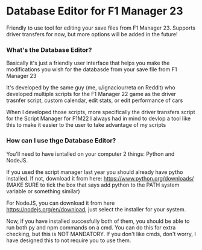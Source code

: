 # Database Editor for F1 Manager 23 #
Friendly to use tool for editing your save files from F1 Manager 23. Supports driver transfers for now, but more options will be added in the future!

### What's the Database Editor? ###
Basically it's just a friendly user interface that helps you make the modifications you wish for the databasde from your save file from F1 Manager 23

It's developed by the same guy (me, u/ignaciourreta on Reddit) who developed multiple scripts for the F1 Manager 22 game as the driver trasnfer script, custom calendar, edit stats, or edit performance of cars

When I developed those scripts, more specifically the driver transfers script for the Script Manager for F1M22 I always had in mind to devlop a tool like this to make it easier to the user to take advantage of my scripts

### How can I use thge Database Editor? ###
You'll need to have isntalled on your computer 2 things: Python and NodeJS.

If you used the script manager last year you should already have pytho installed. If not, download it from here: https://www.python.org/downloads/ (MAKE SURE to tick the box that says add python to the PATH system variable or something similar)

For NodeJS, you can download it from here https://nodejs.org/en/download, just select the installer for your system. 

Now, if you have installed succesfully both of them, you should be able to run both py and npm commands on a cmd. You can do this for extra checking, but this is NOT MANDATORY.
If you don't like cmds, don't worry, I have designed this to not require you to use them. 
